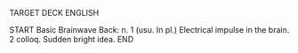 TARGET DECK
ENGLISH

START
Basic
Brainwave
Back: n. 1 (usu. In pl.) Electrical impulse in the brain. 2 colloq. Sudden bright idea.
END

